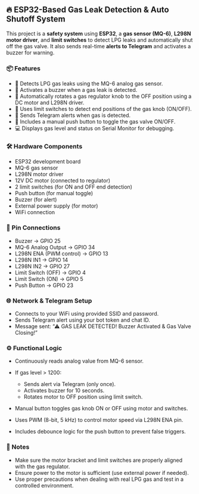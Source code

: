 ## 🔥 ESP32-Based Gas Leak Detection & Auto Shutoff System

This project is a **safety system** using **ESP32**, a **gas sensor (MQ-6)**, **L298N motor driver**, and **limit switches** to detect LPG leaks and automatically shut off the gas valve. It also sends real-time **alerts to Telegram** and activates a buzzer for warning.

### 📦 Features

* 🚨 Detects LPG gas leaks using the MQ-6 analog gas sensor.
* 🔔 Activates a buzzer when a gas leak is detected.
* 🔧 Automatically rotates a gas regulator knob to the OFF position using a DC motor and L298N driver.
* 🛑 Uses limit switches to detect end positions of the gas knob (ON/OFF).
* 📱 Sends Telegram alerts when gas is detected.
* 🔘 Includes a manual push button to toggle the gas valve ON/OFF.
* 💻 Displays gas level and status on Serial Monitor for debugging.

### 🛠️ Hardware Components

* ESP32 development board
* MQ-6 gas sensor
* L298N motor driver
* 12V DC motor (connected to regulator)
* 2 limit switches (for ON and OFF end detection)
* Push button (for manual toggle)
* Buzzer (for alert)
* External power supply (for motor)
* WiFi connection

### 🔌 Pin Connections

* Buzzer → GPIO 25
* MQ-6 Analog Output → GPIO 34
* L298N ENA (PWM control) → GPIO 13
* L298N IN1 → GPIO 14
* L298N IN2 → GPIO 27
* Limit Switch (OFF) → GPIO 4
* Limit Switch (ON) → GPIO 5
* Push Button → GPIO 23

### 🌐 Network & Telegram Setup

* Connects to your WiFi using provided SSID and password.
* Sends Telegram alert using your bot token and chat ID.
* Message sent: “⚠ GAS LEAK DETECTED! Buzzer Activated & Gas Valve Closing!”

### ⚙️ Functional Logic

* Continuously reads analog value from MQ-6 sensor.
* If gas level > 1200:

  * Sends alert via Telegram (only once).
  * Activates buzzer for 10 seconds.
  * Rotates motor to OFF position using limit switch.
* Manual button toggles gas knob ON or OFF using motor and switches.
* Uses PWM (8-bit, 5 kHz) to control motor speed via L298N ENA pin.
* Includes debounce logic for the push button to prevent false triggers.

### 📝 Notes

* Make sure the motor bracket and limit switches are properly aligned with the gas regulator.
* Ensure power to the motor is sufficient (use external power if needed).
* Use proper precautions when dealing with real LPG gas and test in a controlled environment.

